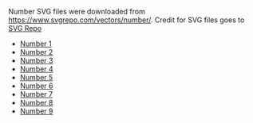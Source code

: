Number SVG files were downloaded from https://www.svgrepo.com/vectors/number/.
Credit for SVG files goes to [SVG Repo](https://www.svgrepo.com)

* [Number 1](https://www.svgrepo.com/download/489534/number-1.svg)
* [Number 2](https://www.svgrepo.com/download/489534/number-2.svg)
* [Number 3](https://www.svgrepo.com/download/489534/number-3.svg)
* [Number 4](https://www.svgrepo.com/download/489534/number-4.svg)
* [Number 5](https://www.svgrepo.com/download/489534/number-5.svg)
* [Number 6](https://www.svgrepo.com/download/489534/number-6.svg)
* [Number 7](https://www.svgrepo.com/download/489534/number-7.svg)
* [Number 8](https://www.svgrepo.com/download/489534/number-8.svg)
* [Number 9](https://www.svgrepo.com/download/489534/number-9.svg)
